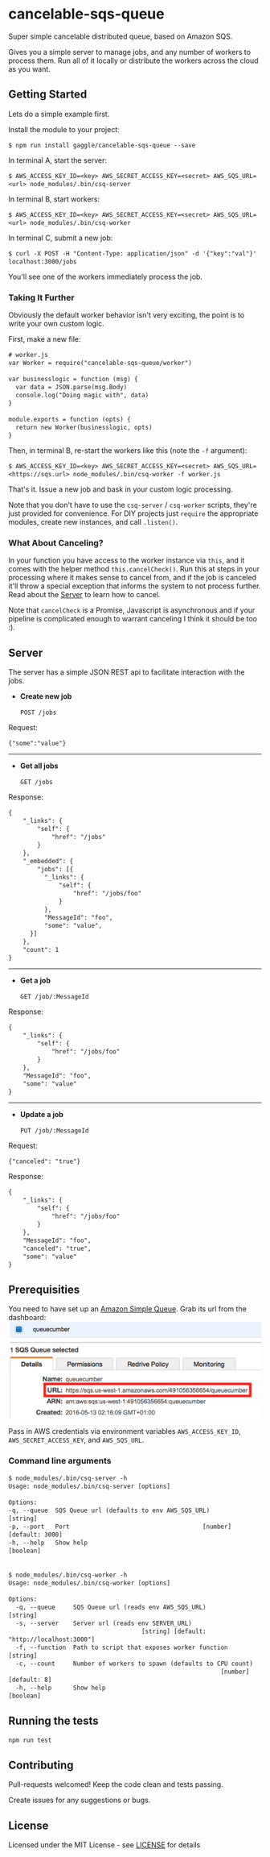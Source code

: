 # cancelable-sqs-queue
Super simple cancelable distributed queue, based on Amazon SQS.

Gives you a simple server to manage jobs,
and any number of workers to process them.
Run all of it locally
or distribute the workers across the cloud as you want.

## Getting Started
Lets do a simple example first.

Install the module to your project:

    $ npm run install gaggle/cancelable-sqs-queue --save

In terminal A, start the server:

    $ AWS_ACCESS_KEY_ID=<key> AWS_SECRET_ACCESS_KEY=<secret> AWS_SQS_URL=<url> node_modules/.bin/csq-server

In terminal B, start workers:

    $ AWS_ACCESS_KEY_ID=<key> AWS_SECRET_ACCESS_KEY=<secret> AWS_SQS_URL=<url> node_modules/.bin/csq-worker

In terminal C, submit a new job:

    $ curl -X POST -H "Content-Type: application/json" -d '{"key":"val"}' localhost:3000/jobs

You'll see one of the workers immediately process the job.

### Taking It Further
Obviously the default worker behavior isn't very exciting,
the point is to write your own custom logic.

First, make a new file:

    # worker.js
    var Worker = require("cancelable-sqs-queue/worker")

    var businesslogic = function (msg) {
      var data = JSON.parse(msg.Body)
      console.log("Doing magic with", data)
    }

    module.exports = function (opts) {
      return new Worker(businesslogic, opts)
    }

Then, in terminal B, re-start the workers like this (note the `-f` argument):

    $ AWS_ACCESS_KEY_ID=<key> AWS_SECRET_ACCESS_KEY=<secret> AWS_SQS_URL=<https://sqs.url> node_modules/.bin/csq-worker -f worker.js

That's it. Issue a new job and bask in your custom logic processing.

Note that you don't have to use the `csq-server` / `csq-worker` scripts,
they're just provided for convenience.
For DIY projects just `require` the appropriate modules,
create new instances,
and call `.listen()`.

### What About Canceling?
In your function you have access to the worker instance via `this`,
and it comes with the helper method `this.cancelCheck()`.
Run this at steps in your processing where it makes sense to cancel from,
and if the job is canceled it'll throw a special exception
that informs the system to not process further.
Read about the [Server](#server) to learn how to cancel.

Note that `cancelCheck` is a Promise,
Javascript is asynchronous
and if your pipeline is complicated enough to warrant canceling
I think it should be too :).

## Server
The server has a simple JSON REST api to facilitate interaction with the jobs.

* **Create new job**

    `POST /jobs`

Request:

    {"some":"value"}

---

* **Get all jobs**

    `GET /jobs`

Response:

    {
        "_links": {
            "self": {
                "href": "/jobs"
            }
        },
        "_embedded": {
            "jobs": [{
              "_links": {
                  "self": {
                      "href": "/jobs/foo"
                  }
              },
              "MessageId": "foo",
              "some": "value",
          }]
        },
        "count": 1
    }    

---

* **Get a job**

    `GET /job/:MessageId`

Response:

    {
        "_links": {
            "self": {
                "href": "/jobs/foo"
            }
        },
        "MessageId": "foo",
        "some": "value"
    }

---

* **Update a job**

    `PUT /job/:MessageId`
    
Request:

    {"canceled": "true"}
    
Response:

    {
        "_links": {
            "self": {
                "href": "/jobs/foo"
            }
        },
        "MessageId": "foo",
        "canceled": "true",
        "some": "value"
    }

## Prerequisities
You need to have set up an [Amazon Simple Queue][sqs].
Grab its url from the dashboard:
![SQS dashoard url](/sqs-dashboard-url.png "SQS dashboard url")

Pass in AWS credentials via environment variables `AWS_ACCESS_KEY_ID`, `AWS_SECRET_ACCESS_KEY`, and `AWS_SQS_URL`.

### Command line arguments
    $ node_modules/.bin/csq-server -h
    Usage: node_modules/.bin/csq-server [options]

    Options:
    -q, --queue  SQS Queue url (defaults to env AWS_SQS_URL)              [string]
    -p, --port   Port                                     [number] [default: 3000]
    -h, --help   Show help                                               [boolean]


    $ node_modules/.bin/csq-worker -h
    Usage: node_modules/.bin/csq-worker [options]

    Options:
      -q, --queue     SQS Queue url (reads env AWS_SQS_URL)                 [string]
      -s, --server    Server url (reads env SERVER_URL)
                                         [string] [default: "http://localhost:3000"]
      -f, --function  Path to script that exposes worker function           [string]
      -c, --count     Number of workers to spawn (defaults to CPU count)
                                                               [number] [default: 8]
      -h, --help      Show help                                            [boolean]

## Running the tests
    npm run test

## Contributing
Pull-requests welcomed! Keep the code clean and tests passing.

Create issues for any suggestions or bugs.

## License
Licensed under the MIT License - see [LICENSE](LICENSE) for details

[sqs]:https://www.google.co.uk/url?sa=t&rct=j&q=&esrc=s&source=web&cd=1&cad=rja&uact=8&ved=0ahUKEwjoqK-ih9fMAhVGwiYKHS-WCRgQFggkMAA&url=https%3A%2F%2Faws.amazon.com%2Fsqs%2F&usg=AFQjCNH-cLLezkdRhLruvLVuQGzaTmPdqA
